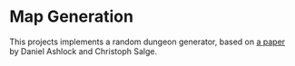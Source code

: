 # Map Generation

This projects implements a random dungeon generator, based on [a paper](https://arxiv.org/pdf/1905.09618.pdf) by Daniel Ashlock and  Christoph Salge.